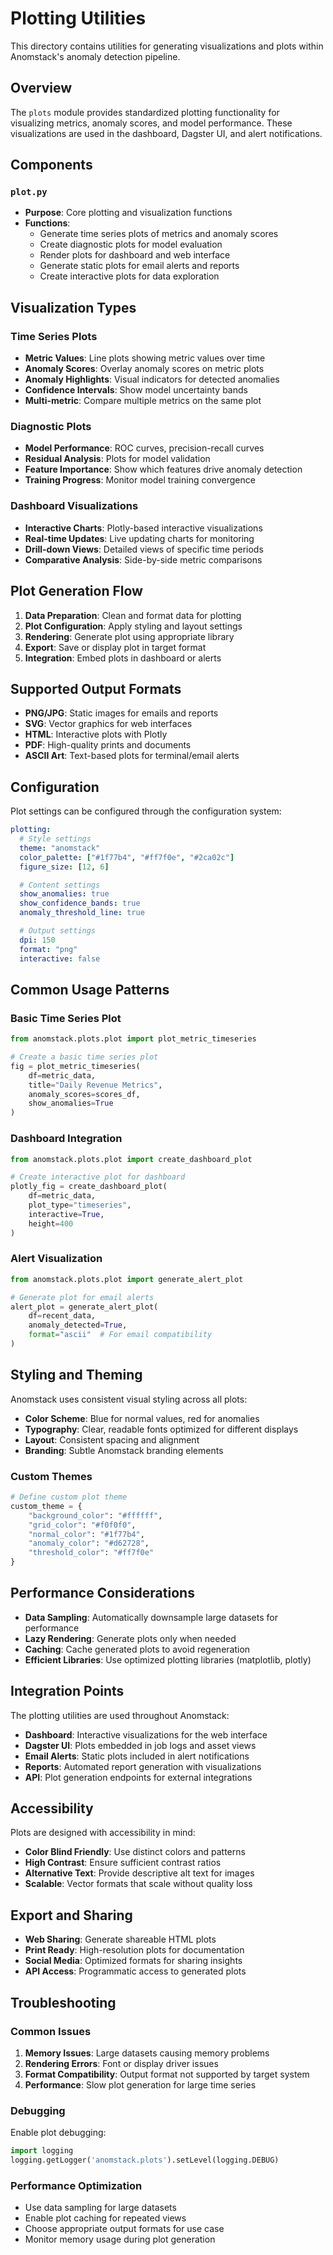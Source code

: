 # Plotting Utilities

This directory contains utilities for generating visualizations and plots within Anomstack's anomaly detection pipeline.

## Overview

The `plots` module provides standardized plotting functionality for visualizing metrics, anomaly scores, and model performance. These visualizations are used in the dashboard, Dagster UI, and alert notifications.

## Components

### `plot.py`
- **Purpose**: Core plotting and visualization functions
- **Functions**:
  - Generate time series plots of metrics and anomaly scores
  - Create diagnostic plots for model evaluation
  - Render plots for dashboard and web interface
  - Generate static plots for email alerts and reports
  - Create interactive plots for data exploration

## Visualization Types

### Time Series Plots
- **Metric Values**: Line plots showing metric values over time
- **Anomaly Scores**: Overlay anomaly scores on metric plots
- **Anomaly Highlights**: Visual indicators for detected anomalies
- **Confidence Intervals**: Show model uncertainty bands
- **Multi-metric**: Compare multiple metrics on the same plot

### Diagnostic Plots
- **Model Performance**: ROC curves, precision-recall curves
- **Residual Analysis**: Plots for model validation
- **Feature Importance**: Show which features drive anomaly detection
- **Training Progress**: Monitor model training convergence

### Dashboard Visualizations
- **Interactive Charts**: Plotly-based interactive visualizations
- **Real-time Updates**: Live updating charts for monitoring
- **Drill-down Views**: Detailed views of specific time periods
- **Comparative Analysis**: Side-by-side metric comparisons

## Plot Generation Flow

1. **Data Preparation**: Clean and format data for plotting
2. **Plot Configuration**: Apply styling and layout settings
3. **Rendering**: Generate plot using appropriate library
4. **Export**: Save or display plot in target format
5. **Integration**: Embed plots in dashboard or alerts

## Supported Output Formats

- **PNG/JPG**: Static images for emails and reports
- **SVG**: Vector graphics for web interfaces
- **HTML**: Interactive plots with Plotly
- **PDF**: High-quality prints and documents
- **ASCII Art**: Text-based plots for terminal/email alerts

## Configuration

Plot settings can be configured through the configuration system:

```yaml
plotting:
  # Style settings
  theme: "anomstack"
  color_palette: ["#1f77b4", "#ff7f0e", "#2ca02c"]
  figure_size: [12, 6]

  # Content settings
  show_anomalies: true
  show_confidence_bands: true
  anomaly_threshold_line: true

  # Output settings
  dpi: 150
  format: "png"
  interactive: false
```

## Common Usage Patterns

### Basic Time Series Plot
```python
from anomstack.plots.plot import plot_metric_timeseries

# Create a basic time series plot
fig = plot_metric_timeseries(
    df=metric_data,
    title="Daily Revenue Metrics",
    anomaly_scores=scores_df,
    show_anomalies=True
)
```

### Dashboard Integration
```python
from anomstack.plots.plot import create_dashboard_plot

# Create interactive plot for dashboard
plotly_fig = create_dashboard_plot(
    df=metric_data,
    plot_type="timeseries",
    interactive=True,
    height=400
)
```

### Alert Visualization
```python
from anomstack.plots.plot import generate_alert_plot

# Generate plot for email alerts
alert_plot = generate_alert_plot(
    df=recent_data,
    anomaly_detected=True,
    format="ascii"  # For email compatibility
)
```

## Styling and Theming

Anomstack uses consistent visual styling across all plots:

- **Color Scheme**: Blue for normal values, red for anomalies
- **Typography**: Clear, readable fonts optimized for different displays
- **Layout**: Consistent spacing and alignment
- **Branding**: Subtle Anomstack branding elements

### Custom Themes
```python
# Define custom plot theme
custom_theme = {
    "background_color": "#ffffff",
    "grid_color": "#f0f0f0",
    "normal_color": "#1f77b4",
    "anomaly_color": "#d62728",
    "threshold_color": "#ff7f0e"
}
```

## Performance Considerations

- **Data Sampling**: Automatically downsample large datasets for performance
- **Lazy Rendering**: Generate plots only when needed
- **Caching**: Cache generated plots to avoid regeneration
- **Efficient Libraries**: Use optimized plotting libraries (matplotlib, plotly)

## Integration Points

The plotting utilities are used throughout Anomstack:

- **Dashboard**: Interactive visualizations for the web interface
- **Dagster UI**: Plots embedded in job logs and asset views
- **Email Alerts**: Static plots included in alert notifications
- **Reports**: Automated report generation with visualizations
- **API**: Plot generation endpoints for external integrations

## Accessibility

Plots are designed with accessibility in mind:

- **Color Blind Friendly**: Use distinct colors and patterns
- **High Contrast**: Ensure sufficient contrast ratios
- **Alternative Text**: Provide descriptive alt text for images
- **Scalable**: Vector formats that scale without quality loss

## Export and Sharing

- **Web Sharing**: Generate shareable HTML plots
- **Print Ready**: High-resolution plots for documentation
- **Social Media**: Optimized formats for sharing insights
- **API Access**: Programmatic access to generated plots

## Troubleshooting

### Common Issues

1. **Memory Issues**: Large datasets causing memory problems
2. **Rendering Errors**: Font or display driver issues
3. **Format Compatibility**: Output format not supported by target system
4. **Performance**: Slow plot generation for large time series

### Debugging

Enable plot debugging:
```python
import logging
logging.getLogger('anomstack.plots').setLevel(logging.DEBUG)
```

### Performance Optimization

- Use data sampling for large datasets
- Enable plot caching for repeated views
- Choose appropriate output formats for use case
- Monitor memory usage during plot generation
